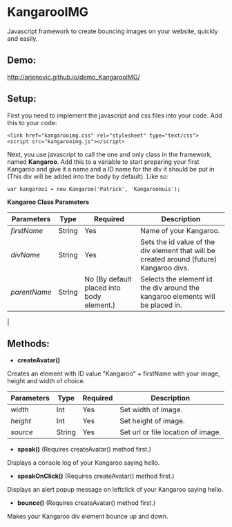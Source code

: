 # KangarooIMG
Javascript framework to create bouncing images on your website, quickly and easily.


Demo:
--------------
<http://arjenovic.github.io/demo_KangarooIMG/>


Setup:
--------------
First you need to implement the javascript and css files into your code. Add this to your code:

	<link href="kangarooimg.css" rel="stylesheet" type="text/css">
	<script src="kangarooimg.js"></script>

Next, you use javascript to call the one and only class in the framework, named **Kangaroo**. Add this to a variable to start preparing your first Kangaroo and give it a name and a ID name for the div it should be put in (This div will be added into the body by default). Like so:

	var kangaroo1 = new Kangaroo('Patrick', 'KangarooHuis');

**Kangaroo Class Parameters**

| **Parameters** | **Type** | **Required**                              | **Description**   |
| -------------- | -------- | ----------------------------------------- | ----------------- |
|   *firstName*  | String   | Yes                 					    | Name of your Kangaroo.           |
|   *divName*    | String   | Yes                   					| Sets the id value of the div element that will be created around (future) Kangaroo divs.|
|  *parentName*  | String   | No (By default placed into body element.) | Selects the element id the div around the kangaroo elements will be placed in.  
|

Methods:
--------------
+ **createAvatar()**

Creates an element with ID value "Kangaroo" + firstName with your image, height and width of choice.

| **Parameters** | **Type** | **Required** | **Description** |
| -------------- | -------- | ------------ | --------------- |
| *width*        | Int      | Yes          | Set width of image. |
| *height*       | Int      | Yes          | Set height of image. |
| *source*		 | String   | Yes          | Set url or file location of image. |



+ **speak()** (Requires createAvatar() method first.)

Displays a console log of your Kangaroo saying hello.



+ **speakOnClick()** (Requires createAvatar() method first.)

Displays an alert popup message on leftclick of your Kangaroo saying hello.



+ **bounce()** (Requires createAvatar() method first.)

Makes your Kangaroo div element bounce up and down. 